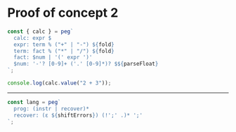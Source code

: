 # Proof of concept 2

```javascript
const { calc } = peg`
  calc: expr $
  expr: term % ("+" | "-") ${fold}
  term: fact % ("*" | "/") ${fold}
  fact: $num | '(' expr ')'
  $num: '-'? [0-9]+ ('.' [0-9]*)? $${parseFloat}
`;

console.log(calc.value("2 + 3"));
```

---

```javascript
const lang = peg`
  prog: (instr | recover)*
  recover: (ε ${shiftErrors}) (!';' .)* ';'
`;
```
